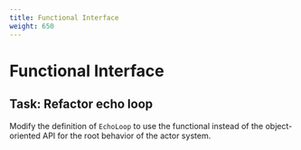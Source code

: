 ```yaml
---
title: Functional Interface
weight: 650
---
```


# Functional Interface

## Task: Refactor echo loop

Modify the definition of `EchoLoop`
to use the functional instead of the object-oriented API
for the root behavior of the actor system.

